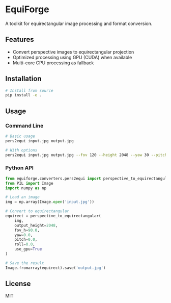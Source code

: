 # EquiForge

A toolkit for equirectangular image processing and format conversion.

## Features

- Convert perspective images to equirectangular projection
- Optimized processing using GPU (CUDA) when available
- Multi-core CPU processing as fallback

## Installation

```bash
# Install from source
pip install -e .
```

## Usage

### Command Line

```bash
# Basic usage
pers2equi input.jpg output.jpg

# With options
pers2equi input.jpg output.jpg --fov 120 --height 2048 --yaw 30 --pitch 15 --roll 0 --cpu
```

### Python API

```python
from equiforge.converters.pers2equi import perspective_to_equirectangular
from PIL import Image
import numpy as np

# Load an image
img = np.array(Image.open('input.jpg'))

# Convert to equirectangular
equirect = perspective_to_equirectangular(
    img,
    output_height=2048,
    fov_h=90.0,
    yaw=0.0,
    pitch=0.0,
    roll=0.0,
    use_gpu=True
)

# Save the result
Image.fromarray(equirect).save('output.jpg')
```

## License

MIT
